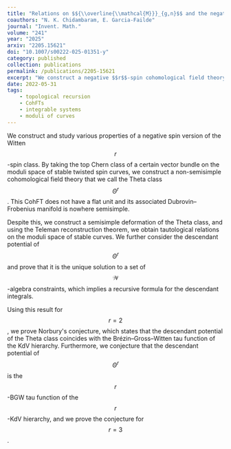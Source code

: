 ```yaml
---
title: "Relations on $${\\overline{\\mathcal{M}}}_{g,n}$$ and the negative $$r$$-spin Witten conjecture"
coauthors: "N. K. Chidambaram, E. Garcia-Failde"
journal: "Invent. Math."
volume: "241"
year: "2025"
arxiv: "2205.15621"
doi: "10.1007/s00222-025-01351-y"
category: published
collection: publications
permalink: /publications/2205-15621
excerpt: "We construct a negative $$r$$-spin cohomological field theory, the $$r$$-spin $${\\Theta}$$-class, prove topological recursion and $${\\mathcal{W}}$$-constraints, and derive tautological relations via Teleman's classification."
date: 2022-05-31
tags:
    - topological recursion
    - CohFTs
    - integrable systems
    - moduli of curves
---
```


We construct and study various properties of a negative spin version of the Witten $$r$$-spin class. By taking the top Chern class of a certain vector bundle on the moduli space of stable twisted spin curves, we construct a non-semisimple cohomological field theory that we call the Theta class $$\Theta^r$$. This CohFT does not have a flat unit and its associated Dubrovin–Frobenius manifold is nowhere semisimple.

Despite this, we construct a semisimple deformation of the Theta class, and using the Teleman reconstruction theorem, we obtain tautological relations on the moduli space of stable curves. We further consider the descendant potential of $$\Theta^r$$ and prove that it is the unique solution to a set of $$\mathcal{W}$$-algebra constraints, which implies a recursive formula for the descendant integrals.

Using this result for $$r = 2$$, we prove Norbury's conjecture, which states that the descendant potential of the Theta class coincides with the Brézin–Gross–Witten tau function of the KdV hierarchy. Furthermore, we conjecture that the descendant potential of $$\Theta^r$$ is the $$r$$-BGW tau function of the $$r$$-KdV hierarchy, and we prove the conjecture for $$r = 3$$.